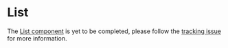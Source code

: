 # List

The [List component](https://material.io/go/design-lists) is yet to be
completed, please follow the [tracking
issue](https://github.com/material-components/material-components-android/issues/81)
for more information.

